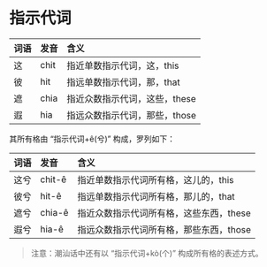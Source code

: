 # 指示代词

| 词语 | 发音 | 含义 |
| :--- | :--- | :--- |
| 这 | chit | 指近单数指示代词，这，this |
| 彼 | hit | 指远单数指示代词，那，that |
| 遮 | chia | 指近众数指示代词，这些，these |
| 遐 | hia | 指远众数指示代词，那些，those |

其所有格由 “指示代词+ê\(兮\)” 构成，罗列如下：

| 词语 | 发音 | 含义 |
| :--- | :--- | :--- |
| 这兮 | chit-ê | 指近单数指示代词所有格，这儿的，this |
| 彼兮 | hit-ê | 指远单数指示代词所有格，那儿的，that |
| 遮兮 | chia-ê | 指近众数指示代词所有格，这些东西，these |
| 遐兮 | hia-ê | 指远众数指示代词所有格，那些东西，those |

> 注意：潮汕话中还有以 “指示代词+kò\(个\)” 构成所有格的表述方式。

